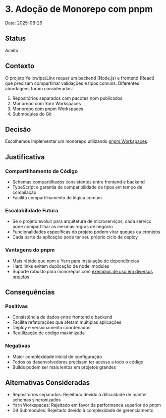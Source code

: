 # 3. Adoção de Monorepo com pnpm

Data: 2025-08-29

## Status

Aceito

## Contexto

O projeto Yellowipe/Linx requer um backend (Node.js) e frontend (React) que precisam compartilhar validações e tipos comuns. Diferentes abordagens foram consideradas:

1. Repositórios separados com pacotes npm publicados
2. Monorepo com Yarn Workspaces
3. Monorepo com pnpm Workspaces
4. Submodules do Git

## Decisão

Escolhemos implementar um monorepo utilizando [pnpm Workspaces](https://pnpm.io/workspaces).

## Justificativa

### Compartilhamento de Código

- Schemas compartilhados consistentes entre frontend e backend
- TypeScript e garantia de compatibilidade de tipos em tempo de compilação
- Facilita compartilhamento de lógica comum

### Escalabilidade Futura

- Se o projeto evoluir para arquitetura de microserviços, cada serviço pode compartilhar as mesmas regras de negócio
- Funcionalidades específicas do projeto podem virar queues ou cronjobs
- Cada parte da aplicação pode ter seu próprio ciclo de deploy

### Vantagens do pnpm

- Mais rápido que npm e Yarn para instalação de dependências
- Hard links evitam duplicação de node_modules
- Suporte robusto para monorepos com [exemplos de uso em diversos projetos](https://pnpm.io/workspaces#usage-examples)

## Consequências

### Positivas

- Consistência de dados entre frontend e backend
- Facilita refatorações que afetam múltiplas aplicações
- Deploy e versionamento coordenados
- Reutilização de código maximizada

### Negativas

- Maior complexidade inicial de configuração
- Todos os desenvolvedores precisam ter acesso a todo o código
- Builds podem ser mais lentos em projetos grandes

## Alternativas Consideradas

- Repositórios separados: Rejeitado devido à dificuldade de manter schemas sincronizados
- Yarn Workspaces: Rejeitado em favor da performance superior do pnpm
- Git Submodules: Rejeitado devido à complexidade de gerenciamento

